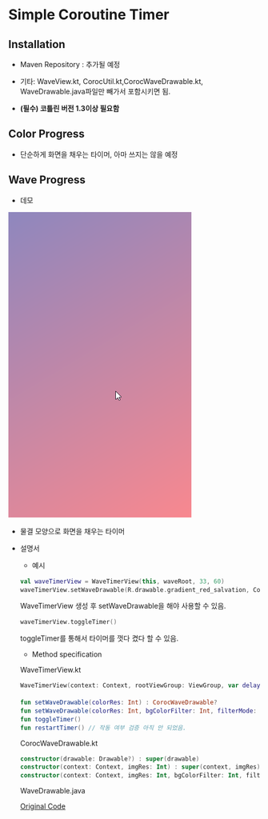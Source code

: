# Simple Coroutine Timer

## Installation

- Maven Repository : 추가될 예정

- 기타: WaveView.kt, CorocUtil.kt,CorocWaveDrawable.kt, WaveDrawable.java파일만 빼가서 포함시키면 됨.

- **(필수) 코틀린 버전 1.3이상 필요함**

## Color Progress

- 단순하게 화면을 채우는 타이머, 아마 쓰지는 않을 예정

## Wave Progress

- 데모

![](WaveProgress.gif)

- 물결 모양으로 화면을 채우는 타이머

- 설명서
  - 예시  
  ```kotlin
  val waveTimerView = WaveTimerView(this, waveRoot, 33, 60)
  waveTimerView.setWaveDrawable(R.drawable.gradient_red_salvation, Color.argb(100,255,255,255), PorterDuff.Mode.SCREEN)      
  ```
   WaveTimerView 생성 후 setWaveDrawable을 해야 사용할 수 있음. 
   
   ```kotlin
   waveTimerView.toggleTimer()
   ```
   
   toggleTimer를 통해서 타이머를 껏다 켰다 할 수 있음. 
   
   - Method specification
   
   WaveTimerView.kt
   
   ```kotlin
   WaveTimerView(context: Context, rootViewGroup: ViewGroup, var delayMilliSeconds: Int, var durationS: Int) : ImageView(context)
   
   fun setWaveDrawable(colorRes: Int) : CorocWaveDrawable?
   fun setWaveDrawable(colorRes: Int, bgColorFilter: Int, filterMode: PorterDuff.Mode = PorterDuff.Mode.SRC) : CorocWaveDrawable?
   fun toggleTimer()
   fun restartTimer() // 작동 여부 검증 아직 안 되었음. 
   ```
   CorocWaveDrawable.kt
   
   ```kotlin
   constructor(drawable: Drawable?) : super(drawable)
   constructor(context: Context, imgRes: Int) : super(context, imgRes)
   constructor(context: Context, imgRes: Int, bgColorFilter: Int, filterMode: PorterDuff.Mode): super(context, imgRes)
   ```
   
   WaveDrawable.java
   
   [Original Code](https://github.com/race604/WaveLoading)
   

